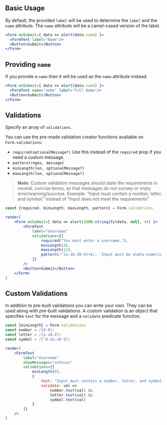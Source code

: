 ## Basic Usage

By default, the provided `label` will be used to determine the `label` and the `name` attribute.
The `name` attribute will be a camel-cased version of the label.

```jsx
<Form onSubmit={ data => alert(data.name) }>
  <FormText label="Name"/>
  <Button>Submit</Button>
</Form>
```

## Providing `name`

If you provide a `name` then it will be used as the `name` attribute instead.

```jsx
<Form onSubmit={ data => alert(data.name) }>
  <FormText name="name" label="Full Name"/>
  <Button>Submit</Button>
</Form>
```

## Validations

Specify an array of `validations`.

You can use the pre-made validation creator functions available on `Form.validations`:
- `required(optionalMessage?)` Use this instead of the `required` prop if you need a custom message.
- `pattern(regex, message)`
- `minLength(len, optionalMessage?)`
- `maxLength(len, optionalMessage?)`

> **Note:** Custom validation messages should state the requirements in neutral, concise terms, so that messages do not convey or imply error/warning/success. Example: “Input must contain a number, letter, and symbol.” instead of “Input does not meet the requirements”

```jsx
const {required, minLength, maxLength, pattern} = Form.validations

render(
    <Form onSubmit={ data => alert(JSON.stringify(data, null, 4)) }>
        <FormText
            label="Username"
            validations={[
                required("You must enter a username."),
                minLength(4),
                maxLength(12),
                pattern(/^[a-zA-Z0-9]+$/, 'Input must be alpha-numeric.')
            ]}
        />
        <Button>Submit</Button>
    </Form>
)
```

## Custom Validations

In addition to pre-built validations you can write your own. They can be used along with pre-built validations. A custom validation is an object that specifies `text` for the message and a `validate` predicate function.

```jsx
const {minLength} = Form.validations
const number = /[0-9]/
const letter = /[a-zA-Z]/
const symbol = /[^A-Za-z0-9]/

render(
    <FormText
        label="Username"
        showMessages="onFocus"
        validations={[
            minLength(8),
            {
                text: "Input must contain a number, letter, and symbol.",
                validate: val =>
                    number.test(val) &&
                    letter.test(val) &&
                    symbol.test(val)
            }
        ]}
    />
)
```